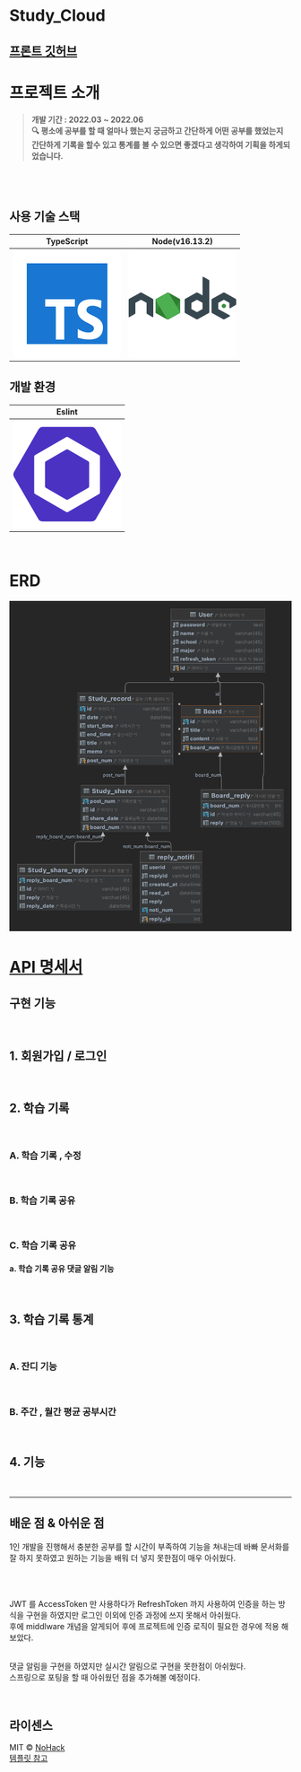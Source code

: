 # Study_Cloud

## [프론트 깃허브](https://github.com/slbin-park/Study_Cloud)

<!-- <p align="center">
  <br>
  <img src="./images/common/MainPage.png">
  <br>
</p> -->

# 프로젝트 소개

<p align="justify">
</p>
<aside>

> #### 개발 기간 : 2022.03 ~ 2022.06<br>🔍 평소에 공부를 할 때 얼마나 했는지 궁금하고 간단하게 어떤 공부를 했었는지 간단하게 기록을 할수 있고 통계를 볼 수 있으면 좋겠다고 생각하여 기획을 하게되었습니다.

<br/>

</aside>
<br>

## 사용 기술 스택

| TypeScript | Node(v16.13.2) |
| :--------: | :------------: |
|   ![ts]    |    ![node]     |

## 개발 환경

|  Eslint   |
| :-------: |
| ![eslint] |

<br>

# ERD

![erd]

# [API 명세서 ](https://www.notion.so/f6031b34f8a84729be2329ed127d11e5)

## 구현 기능

<br>

## 1. **회원가입 / 로그인**

<br>

## 2. **학습 기록**

<br>

### A. 학습 기록 , 수정

<br>

### B. 학습 기록 공유

<br>

### C. 학습 기록 공유

#### a. 학습 기록 공유 댓글 알림 기능

<br>

## 3. **학습 기록 통계**

<br>

### A. 잔디 기능

<br>

### B. 주간 , 월간 평균 공부시간

<br>

## 4. **기능**

<br>

<hr>

## **배운 점 & 아쉬운 점**

1인 개발을 진행해서 충분한 공부를 할 시간이 부족하여 기능을 쳐내는데 바빠 문서화를 잘 하지 못하였고 원하는 기능을 배워 더 넣지 못한점이 매우 아쉬웠다.

<br>

<br>

JWT 를 AccessToken 만 사용하다가 RefreshToken 까지 사용하여 인증을 하는 방식을 구현을 하였지만 로그인 이외에 인증 과정에 쓰지 못해서 아쉬웠다.
<br>후에 middlware 개념을 알게되어 후에 프로젝트에 인증 로직이 필요한 경우에 적용 해보았다.

<br>
댓글 알림을 구현을 하였지만 실시간 알림으로 구현을 못한점이 아쉬웠다.

<br>
스프링으로 포팅을 할 때 아쉬웠던 점을 추가해볼 예정이다.

<p align="justify">

</p>

<br>

## 라이센스

MIT &copy; [NoHack](mailto:lbjp114@gmail.com)
<br>
[템플릿 참고](https://github.com/n0hack/readme-template)

<!-- Stack Icon Refernces -->

[js]: /images/stack/javascript.svg
[ts]: /images/stack/typescript.svg
[react]: /images/stack/react.svg
[node]: /images/stack/node.svg
[eslint]: /images/stack/eslint.svg
[erd]: /images/common/erd.png
